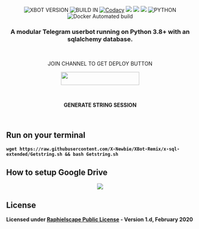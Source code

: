 <p align="center">
    <img alt="XBOT VERSION" src="https://img.shields.io/badge/XBOT%20VERSION-3.0-brightgreen"/>
    <img alt="BUILD IN" src="https://img.shields.io/badge/BUILD%20-17.08.2020-brightgreen"/>
    <a href="https://travis-ci.com/X-Newbie/XBot-Remix.svg?branch=x-sql-extended" /></a>
    <a href="https://app.codacy.com/gh/X-Newbie/XBot-Remix/dashboard"> <img src="https://img.shields.io/codacy/grade/a8f0747a964e4712818a28d2a7f4edd3?color=blue&logo=codacy&style=for-the-badge" alt="Codacy" /></a>
    <a href="https://github.com/X-Newbie/XBot-Remix"> <img src="https://img.shields.io/github/repo-size/X-Newbie/XBot-Remix?logo=github&style=for-the-badge" /></a>
    <a href="https://github.com/X-Newbie/XBot-Remix/network/members"> <img src="https://img.shields.io/github/forks/X-Newbie/XBot-Remix?logo=github&style=for-the-badge" /></a>
    <a href="https://pypi.org/project/Telethon/"> <img src="https://img.shields.io/pypi/v/telethon?label=telethon&logo=pypi&logoColor=white&style=for-the-badge" /></a>
    <img alt="PYTHON" src="https://img.shields.io/badge/PYTHON-v3.8.5-red?style=for-the-badge&logo=appveyor"/>
    <img alt="Docker Automated build" src="https://img.shields.io/docker/automated/xnewbie/xbot?color=g&label=DOCKER%20VESRION&logo=LATEST&logoColor=LATEST&style=for-the-badge"/>    
</p>


<h3 align="center">A modular Telegram userbot running on Python 3.8+ with an sqlalchemy database.</h3>
<p align="center">&nbsp;</p>


<p align="center">JOIN CHANNEL TO GET DEPLOY BUTTON</p>
<p align="center"><a href="https://t.me/XBOT_SUPPORT">   <img src="https://img.shields.io/badge/JOIN%20CHANNEL-blueviolet?style=flat&logo" width="210" height="34.45" /></a>
<br>

<br><p align="center"><b>GENERATE STRING SESSION</p>
<br>

## Run on your terminal
```
wget https://raw.githubusercontent.com/X-Newbie/XBot-Remix/x-sql-extended/Getstring.sh && bash Getstring.sh
```

## How to setup Google Drive
<p align="center"><a href="https://semawur.com/gGEs1KN"> <img src="https://raw.githubusercontent.com/X-Newbie/XBot-Remix/x-sql-extended/userbot/resources/gd.png"/></a></p>

## License
Licensed under [Raphielscape Public License](https://github.com/X-Newbie/XBot-Remix/blob/x-sql-extended/LICENSE) - Version 1.d, February 2020
